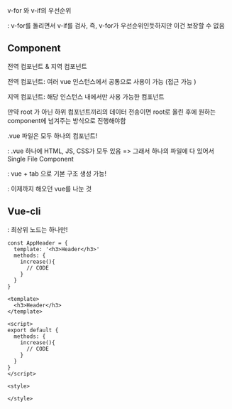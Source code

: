 v-for 와 v-if의 우선순위

: v-for를 돌리면서 v-if를 검사, 즉, v-for가 우선순위인듯하지만 이건 보장할 수 없음



## Component

전역 컴포넌트 & 지역 컴포넌트

전역 컴포넌트: 여러 vue 인스턴스에서 공통으로 사용이 가능 (접근 가능 )

지역 컴포넌트: 해당 인스턴스 내에서만 사용 가능한 컴포넌트

만약 root 가 아닌 하위 컴포넌트끼리의 데이터 전송이면 root로 올린 후에 원하는 component에 넘겨주는 방식으로 진행해야함



.vue 파일은 모두 하나의 컴포넌트!

: .vue 하나에 HTML, JS, CSS가 모두 있음 => 그래서 하나의 파일에 다 있어서 Single File Component

: vue + tab 으로 기본 구조 생성 가능!

: 이제까지 해오던 vue를 나눈 것



## Vue-cli

: 최상위 노드는 하나만!



```vue
const AppHeader = {
  template: '<h3>Header</h3>'
  methods: {
    increase(){
      // CODE
    }
  }
}

<template>
  <h3>Header</h3>
</template>

<script>
export default {
  methods: {
    increase(){
      // CODE
    }
  }
}
</script>

<style>

</style>
```

